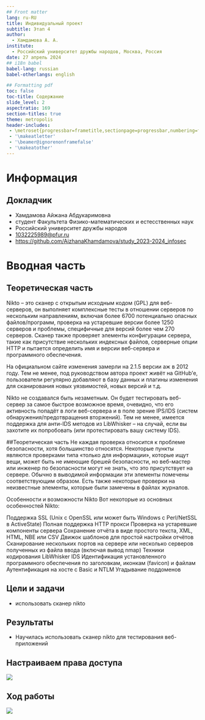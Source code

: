 ```yaml
---
## Front matter
lang: ru-RU
title: Индивидуальный проект
subtitle: Этап 4
author:
  - Хамдамова А. А.
institute:
  - Российский университет дружбы народов, Москва, Россия
date: 27 апрель 2024
## i18n babel
babel-lang: russian
babel-otherlangs: english

## Formatting pdf
toc: false
toc-title: Содержание
slide_level: 2
aspectratio: 169
section-titles: true
theme: metropolis
header-includes:
 - \metroset{progressbar=frametitle,sectionpage=progressbar,numbering=fraction}
 - '\makeatletter'
 - '\beamer@ignorenonframefalse'
 - '\makeatother'
---
```


# Информация

## Докладчик


  * Хамдамова Айжана Абдукаримовна
  * студент Факультета Физико-математических и естесственных наук 
  * Российский университет дружбы народов
  * [1032225989@pfur.ru](mailto:1032225989@pfur.ru)
  * <https://github.com/AizhanaKhamdamova/study_2023-2024_infosec>

# Вводная часть

## Теоретическая часть 
Nikto – это сканер с открытым исходным кодом (GPL) для веб-серверов, он выполняет комплексные тесты в отношении серверов по нескольким направлениям, включая более 6700 потенциально опасных файлов/программ, проверка на устаревшие версии более 1250 серверов и проблемы, специфичные для версий более чем 270 серверов. Сканер также проверяет элементы конфигурации сервера, такие как присутствие нескольких индексных файлов, серверные опции HTTP и пытается определить имя и версии веб-сервера и программного обеспечения.

На официальном сайте изменения замерли на 2.1.5 версии аж в 2012 году. Тем не менее, под руководством автора проект живёт на GitHub’е, пользователи регулярно добавляют в базу данных и плагины изменения для сканирования новых уязвимостей, новых версий и т.д.

Nikto не создавался быть незаметным. Он будет тестировать веб-сервер за самое быстрое возможное время, очевидно, что его активность попадёт в логи веб-сервера и в поле зрение IPS/IDS (систем обнаружения/предотвращения вторжений). Тем не менее, имеется поддержка для анти-IDS методов из LibWhisker – на случай, если вы захотите их попробовать (или протестировать вашу систему IDS).

##Теоретическая часть
Не каждая проверка относится к проблеме безопасности, хотя большинство относятся. Некоторые пункты являются проверками типа «только для информации», которые ищут вещи, может быть не имеющие брешей безопасности, но веб-мастер или инженер по безопасности могут не знать, что это присутствует на сервере. Обычно в выводимой информации эти элементы помечены соответствующим образом. Есть также некоторые проверки на неизвестные элементы, которые были замечены в файлах журналов.

Особенности и возможности Nikto
Вот некоторые из основных особенностей Nikto:

Поддержка SSL (Unix с OpenSSL или может быть Windows с Perl/NetSSL в ActiveState)
Полная поддержка HTTP прокси
Проверка на устаревшие компоненты сервера
Сохранение отчёта в виде простого текста, XML, HTML, NBE или CSV
Движок шаблонов для простой настройки отчётов
Сканирование нескольких портов на сервере или несколько серверов полученных из файла ввода (включая вывод nmap)
Техники кодирования LibWhisker IDS
Идентификация установленного программного обеспечения по заголовкам, иконкам (favicon) и файлам
Аутентификация на хосте с Basic и NTLM
Угадывание поддоменов


## Цели и задачи

- использовать сканер nikto

## Результаты

- Научилась использовать сканер nikto для тестирования веб-приложений

## Настраиваем права доступа

![](image/4.bmp)


## Ход работы

![](image/5.bmp)





